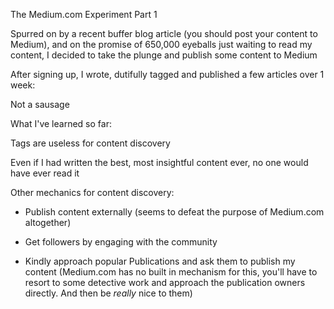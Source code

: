 The Medium.com Experiment Part 1

Spurred on by a recent buffer blog article (you should post your content to Medium), and on the promise of 650,000 eyeballs just waiting to read my content, I decided to take the plunge and publish some content to Medium

After signing up, I wrote, dutifully tagged and published a few articles over 1 week:

<INSERT PICTURE OF PUBLISHING AN ARTICLES HERE>

Not a sausage

<INSERT PICTURE OF VIEWS HERE>

What I've learned so far:

Tags are useless for content discovery 

Even if I had written the best, most insightful content ever, no one would have ever read it

Other mechanics for content discovery:

* Publish content externally (seems to defeat the purpose of Medium.com altogether)

* Get followers by engaging with the community 

* Kindly approach popular Publications and ask them to publish my content (Medium.com has no built in mechanism for this, you'll have to resort to some detective work and approach the publication owners directly. And then be *really* nice to them)


